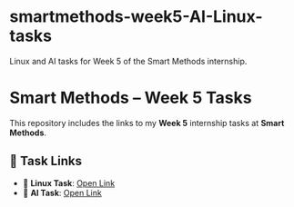 # smartmethods-week5-AI-Linux-tasks
Linux and AI tasks for Week 5 of the Smart Methods internship.

# Smart Methods – Week 5 Tasks

This repository includes the links to my **Week 5** internship tasks at **Smart Methods**.

## 🔗 Task Links

- 🐧 **Linux Task**: [Open Link]([https://your-linux-task-link](https://github.com/KhalidSAlharthy/linux-file-permissions/tree/main))
- 🤖 **AI Task**: [Open Link](https://your-ai-task-link)
